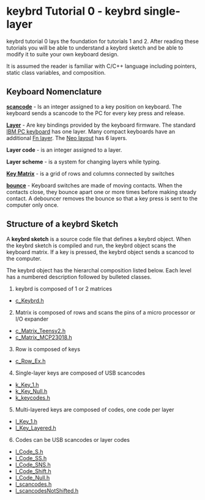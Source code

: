 keybrd Tutorial 0 - keybrd single-layer
=======================================
keybrd tutorial 0 lays the foundation for tutorials 1 and 2.
After reading these tutorials you will be able to understand a keybrd sketch and be able to modify it to suite your own keyboard design.

It is assumed the reader is familiar with C/C++ language including pointers, static class variables, and composition.

## Keyboard Nomenclature
**[scancode](http://en.wikipedia.org/wiki/Scancode)** -
Is an integer assigned to a key position on keyboard.
The keyboard sends a scancode to the PC for every key press and release.

**[Layer](http://deskthority.net/wiki/Layer)** -
Are key bindings provided by the keyboard firmware.
The standard [IBM PC keyboard](http://en.wikipedia.org/wiki/IBM_PC_keyboard) has one layer.
Many compact keyboards have an additional [Fn layer](http://en.wikipedia.org/wiki/Fn_key).
The [Neo layout](http://neo-layout.org/index_en.html) has 6 layers.

**Layer code** - is an integer assigned to a layer.

**Layer scheme** - is a system for changing layers while typing.

**[Key Matrix](http://pcbheaven.com/wikipages/How_Key_Matrices_Works/)** - is a grid of rows and columns connected by switches

**[bounce](http://en.wikipedia.org/wiki/Switch#Contact_bounce)** -
Keyboard switches are made of moving contacts.
When the contacts close, they bounce apart one or more times before making steady contact.
A debouncer removes the bounce so that a key press is sent to the computer only once.

## Structure of a keybrd Sketch
A **keybrd sketch** is a source code file that defines a keybrd object.
When the keybrd sketch is compiled and run, the keybrd object scans the keyboard matrix.
If a key is pressed, the keybrd object sends a scancod to the computer.

The keybrd object has the hierarchal composition listed below.
Each level has a numbered description followed by bulleted classes.

1. keybrd is composed of 1 or 2 matrices
 * [c_Keybrd.h](../libraries/keybrd/c_Keybrd.h)
2. Matrix is composed of rows and scans the pins of a micro processor or I/O expander
 * [c_Matrix_Teensy2.h](../libraries/keybrd/c_Matrix_Teensy2.h)
 * [c_Matrix_MCP23018.h](../libraries/keybrd/c_Matrix_MCP23018.h)
3. Row is composed of keys
 * [c_Row_Ex.h](../libraries/keybrd/c_Row_Ex.h)
4. Single-layer keys are composed of USB scancodes
 * [k_Key_1.h](../libraries/keybrd/k_Key_1.h)
 * [k_Key_Null.h](../libraries/keybrd/k_Key_Null.h)
 * [k_keycodes.h](../libraries/keybrd/k_keycodes.h)
5. Multi-layered keys are composed of codes, one code per layer
 * [l_Key_1.h](../libraries/keybrd/l_Key_1.h)
 * [l_Key_Layered.h](../libraries/keybrd/l_Key_Layered.h)
6. Codes can be USB scancodes or layer codes
 * [l_Code_S.h](../libraries/keybrd/l_Code_S.h)
 * [l_Code_SS.h](../libraries/keybrd/l_Code_SS.h)
 * [l_Code_SNS.h](../libraries/keybrd/l_Code_SNS.h)
 * [l_Code_Shift.h](../libraries/keybrd/l_Code_Shift.h)
 * [l_Code_Null.h](../libraries/keybrd/l_Code_Null.h)
 * [l_scancodes.h](../libraries/keybrd/l_scancodes.h)
 * [l_scancodesNotShifted.h](../libraries/keybrd/l_scancodesNotShifted.h)

